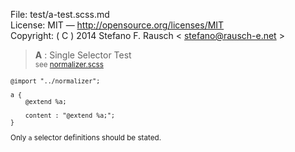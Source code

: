 File:      test/a-test.scss.md  
License:   MIT — http://opensource.org/licenses/MIT  
Copyright: ( C ) 2014 Stefano F. Rausch < stefano@rausch-e.net >

> **A** : Single Selector Test  
> <small> see [normalizer.scss](../_normalizer.scss.md) </smalll>

    @import "../normalizer";

    a {
        @extend %a;

        content : "@extend %a;";
    }

Only `a` selector definitions should be stated.
